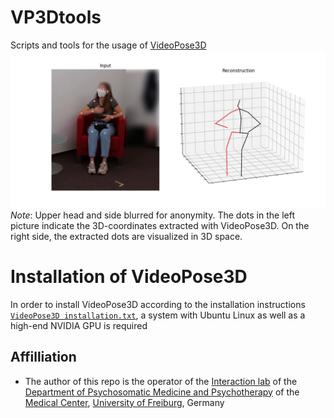 # VP3Dtools
Scripts and tools for the usage of [VideoPose3D](https://github.com/facebookresearch/VideoPose3D)
![VideoPose3D example image](vp3d_example.png)
*Note*: Upper head and side blurred for anonymity. The dots in the left picture indicate the 3D-coordinates extracted with VideoPose3D. On the right side, the extracted dots are visualized in 3D space.

# Installation of VideoPose3D
In order to install VideoPose3D according to the installation instructions [`VideoPose3D installation.txt`](https://github.com/c-hoffmann/VP3Dtools/blob/main/VideoPose3D_installation.txt), a system with Ubuntu Linux as well as a high-end NVIDIA GPU is required

## Affilliation
* The author of this repo is the operator of the [Interaction lab](https://www.uniklinik-freiburg.de/psychosomatik/sektionen/systemische-gesundheitsforschung/interaktionslabor.html) of the [Department of Psychosomatic Medicine and Psychotherapy](https://www.uniklinik-freiburg.de/psychosomatik.html) of the [Medical Center](https://www.uniklinik-freiburg.de/), [University of Freiburg](https://uni-freiburg.de/), Germany
